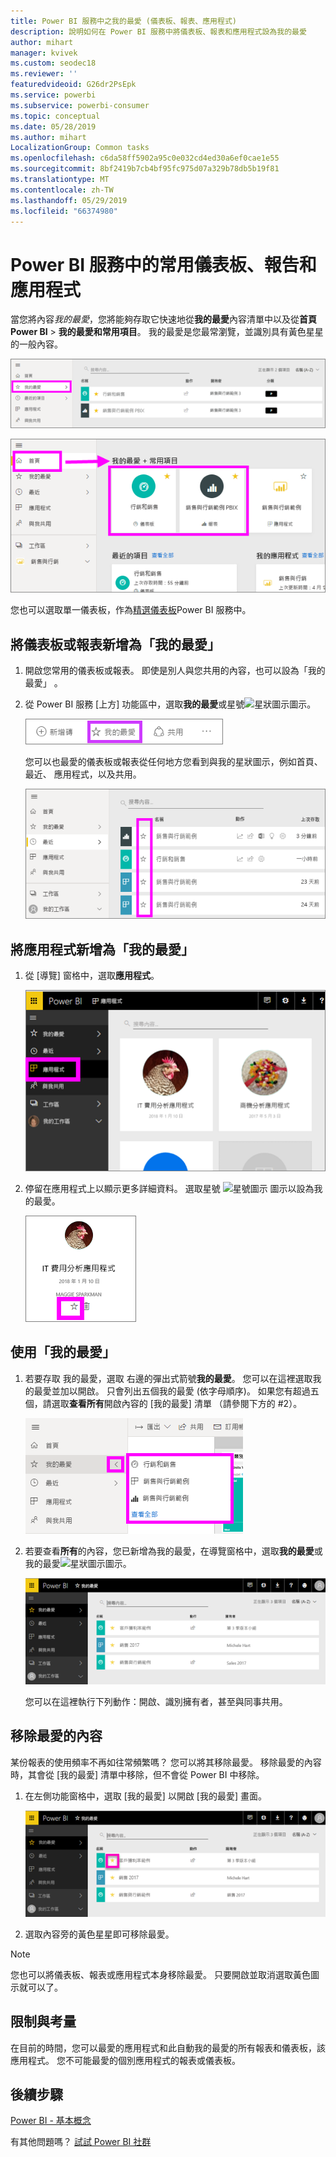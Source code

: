 ```yaml
---
title: Power BI 服務中之我的最愛 (儀表板、報表、應用程式)
description: 說明如何在 Power BI 服務中將儀表板、報表和應用程式設為我的最愛
author: mihart
manager: kvivek
ms.custom: seodec18
ms.reviewer: ''
featuredvideoid: G26dr2PsEpk
ms.service: powerbi
ms.subservice: powerbi-consumer
ms.topic: conceptual
ms.date: 05/28/2019
ms.author: mihart
LocalizationGroup: Common tasks
ms.openlocfilehash: c6da58ff5902a95c0e032cd4ed30a6ef0cae1e55
ms.sourcegitcommit: 8bf2419b7cb4bf95fc975d07a329b78db5b19f81
ms.translationtype: MT
ms.contentlocale: zh-TW
ms.lasthandoff: 05/29/2019
ms.locfileid: "66374980"
---
```

# <a name="favorite-dashboards-reports-and-apps-in-power-bi-service"></a>Power BI 服務中的常用儀表板、報告和應用程式
當您將內容*我的最愛*，您將能夠存取它快速地從**我的最愛**內容清單中以及從**首頁 Power BI**  >  **我的最愛和常用項目**。  我的最愛是您最常瀏覽，並識別具有黃色星星的一般內容。

   ![[我的最愛] 圖示](./media/end-user-favorite/power-bi-favorite-nav.png)

   ![[我的最愛] 圖示](./media/end-user-favorite/power-bi-home.png)

您也可以選取單一儀表板，作為[精選儀表板](end-user-featured.md)Power BI 服務中。

## <a name="add-a-dashboard-or-report-as-a-favorite"></a>將儀表板或報表新增為「我的最愛」 

1. 開啟您常用的儀表板或報表。 即使是別人與您共用的內容，也可以設為「我的最愛」  。

2. 從 Power BI 服務 [上方] 功能區中，選取**我的最愛**或星號![星狀圖示](./media/end-user-favorite/power-bi-favorite-icon.png)圖示。
   
   ![[我的最愛] 圖示](./media/end-user-favorite/powerbi-dashboard-favorite.png)
   
   您可以也最愛的儀表板或報表從任何地方您看到與我的星狀圖示，例如首頁、 最近、 應用程式，以及共用。 
   
   ![具有黃色星號的 [儀表板] 索引標籤](./media/end-user-favorite/power-bi-recent.png)

## <a name="add-an-app-as-a-favorite"></a>將應用程式新增為「我的最愛」 

1. 從 [導覽] 窗格中，選取**應用程式**。

   ![儀表板](./media/end-user-favorite/power-bi-favorite-apps.png)

2. 停留在應用程式上以顯示更多詳細資料。  選取星號 ![星號圖示](./media/end-user-favorite/power-bi-favorite-icon.png)  圖示以設為我的最愛。
   
   ![將游標停留在應用程式上方](./media/end-user-favorite/power-bi-favorite-app.png)

## <a name="working-with-favorites"></a>使用「我的最愛」 
1. 若要存取 我的最愛，選取 右邊的彈出式箭號**我的最愛**。  您可以在這裡選取我的最愛並加以開啟。 只會列出五個我的最愛 (依字母順序)。 如果您有超過五個，請選取**查看所有**開啟內容的 [我的最愛] 清單 （請參閱下方的 #2）。 
   
   ![[我的最愛] 飛出視窗](./media/end-user-favorite/power-bi-favorite-flyout.png)
2. 若要查看**所有**的內容，您已新增為我的最愛，在導覽窗格中，選取**我的最愛**或我的最愛![星狀圖示](./media/end-user-favorite/power-bi-favorites-icon.png)圖示。  
   
    ![我的最愛視窗](./media/end-user-favorite/power-bi-favorites-screen.png)
   
   您可以在這裡執行下列動作：開啟、識別擁有者，甚至與同事共用。

## <a name="unfavorite-content"></a>移除最愛的內容
某份報表的使用頻率不再如往常頻繁嗎？  您可以將其移除最愛。 移除最愛的內容時，其會從 [我的最愛] 清單中移除，但不會從 Power BI 中移除。

1. 在左側功能窗格中，選取 [我的最愛]  以開啟 [我的最愛]  畫面。
   
   ![[我的最愛] 畫面](./media/end-user-favorite/power-bi-unfavorites-screen.png)
2. 選取內容旁的黃色星星即可移除最愛。

> [!NOTE]
> 您也可以將儀表板、報表或應用程式本身移除最愛。 只要開啟並取消選取黃色圖示就可以了。   
> 
> 
## <a name="limitations-and-considerations"></a>限制與考量
在目前的時間，您可以最愛的應用程式和此自動我的最愛的所有報表和儀表板，該應用程式。 您不可能最愛的個別應用程式的報表或儀表板。 

## <a name="next-steps"></a>後續步驟
[Power BI - 基本概念](end-user-basic-concepts.md)

有其他問題嗎？ [試試 Power BI 社群](http://community.powerbi.com/)

